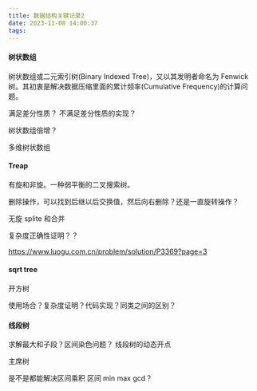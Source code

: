 ```yaml
---
title: 数据结构关键记录2
date: 2023-11-08 14:00:37
tags:
---
```


#### 树状数组

树状数组或二元索引树(Binary Indexed Tree)，又以其发明者命名为 Fenwick 树。其初衷是解决数据压缩里面的累计频率(Cumulative Frequency)的计算问题。

满足差分性质？
不满足差分性质的实现？

树状数组倍增？

多维树状数组

#### Treap

有旋和非旋。一种弱平衡的二叉搜索树。

删除操作，可以找到后继以后交换值，然后向右删除？还是一直旋转操作？

无旋 splite 和合并

复杂度正确性证明？？

https://www.luogu.com.cn/problem/solution/P3369?page=3

#### sqrt tree

开方树






使用场合？复杂度证明？代码实现？同类之间的区别？


#### 线段树

求解最大和子段？区间染色问题？
线段树的动态开点

主席树

是不是都能解决区间乘积 区间 min max gcd？